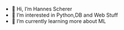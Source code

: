 - 👋 Hi, I’m Hannes Scherer
- 👀 I’m interested in Python,DB and Web Stuff
- 🌱 I’m currently learning more about ML

<!---
HennesyXIV/HennesyXIV is a ✨ special ✨ repository because its `README.md` (this file) appears on your GitHub profile.
You can click the Preview link to take a look at your changes.
--->
